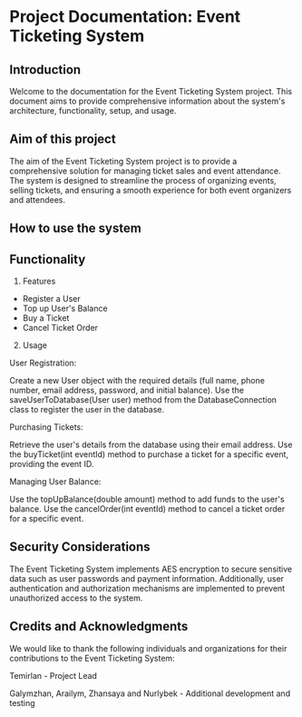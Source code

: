 # Project Documentation: Event Ticketing System
## Introduction
Welcome to the documentation for the Event Ticketing System project. This document aims to provide comprehensive information about the system's architecture, functionality, setup, and usage.

## Aim of this project
The aim of the Event Ticketing System project is to provide a comprehensive solution for managing ticket sales and event attendance. The system is designed to streamline the process of organizing events, selling tickets, and ensuring a smooth experience for both event organizers and attendees.
## How to use the system


## Functionality
1. Features
- Register a User
- Top up User's Balance
- Buy a Ticket
- Cancel Ticket Order


2. Usage

User Registration:

Create a new User object with the required details (full name, phone number, email address, password, and initial balance).
Use the saveUserToDatabase(User user) method from the DatabaseConnection class to register the user in the database.

Purchasing Tickets:

Retrieve the user's details from the database using their email address.
Use the buyTicket(int eventId) method to purchase a ticket for a specific event, providing the event ID.

Managing User Balance:

Use the topUpBalance(double amount) method to add funds to the user's balance.
Use the cancelOrder(int eventId) method to cancel a ticket order for a specific event.

## Security Considerations
The Event Ticketing System implements AES encryption to secure sensitive data such as user passwords and payment information. Additionally, user authentication and authorization mechanisms are implemented to prevent unauthorized access to the system.


## Credits and Acknowledgments
We would like to thank the following individuals and organizations for their contributions to the Event Ticketing System:

Temirlan - Project Lead

Galymzhan, Arailym, Zhansaya and Nurlybek - Additional development and testing
